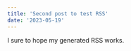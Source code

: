 ```yaml
---
title: 'Second post to test RSS'
date: '2023-05-19'
---
```


I sure to hope my generated RSS works.
